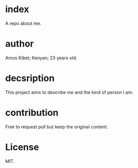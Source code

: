 # index
A repo about me.

# author
Amos Kibet; Kenyan; 23 years old.


# decsription
This project aims to describe me and the kind of  person I am.


# contribution
Free to request pull but keep the original content.

# License
MIT.
 

